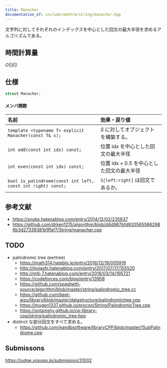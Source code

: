 ```yaml
---
title: Manacher
documentation_of: include/emthrm/string/manacher.hpp
---
```


文字列に対してそれぞれのインデックスを中心とした回文の最大半径を求めるアルゴリズムである。


## 時間計算量

$O(\lvert S \rvert)$


## 仕様

```cpp
struct Manacher;
```

#### メンバ関数

|名前|効果・戻り値|
|:--|:--|
|`template <typename T> explicit Manacher(const T& s);`|$S$ に対してオブジェクトを構築する。|
|`int odd(const int idx) const;`|位置 $\mathrm{idx}$ を中心とした回文の最大半径|
|`int even(const int idx) const;`|位置 $\mathrm{idx} + 0.5$ を中心とした回文の最大半径|
|`bool is_palindrome(const int left, const int right) const;`|`S[left:right]` は回文であるか。|


## 参考文献

- https://snuke.hatenablog.com/entry/2014/12/02/235837
- https://github.com/drken1215/algorithm/blob/d4d987bfd9205655862986b3d27339381b1ffaf7/String/manacher.cpp


## TODO

- palindromic tree (eertree)
  - https://math314.hateblo.jp/entry/2016/12/19/005919
  - http://mojashi.hatenablog.com/entry/2017/07/17/155520
  - http://miti-7.hatenablog.com/entry/2016/03/14/195721
  - https://codeforces.com/blog/entry/13958
  - https://github.com/spaghetti-source/algorithm/blob/master/string/palindromic_tree.cc
  - https://github.com/beet-aizu/library/blob/master/datastructure/palindromictree.cpp
  - https://mugen1337.github.io/procon/String/PalindromicTree.cpp
  - https://sotanishy.github.io/cp-library-cpp/string/palindromic_tree.hpp
- distinct な部分回文をすべて求める。
  - https://github.com/eandbsoftware/libraryCPP/blob/master/!SubPalindrome.cpp


## Submissons

https://judge.yosupo.jp/submission/31002
